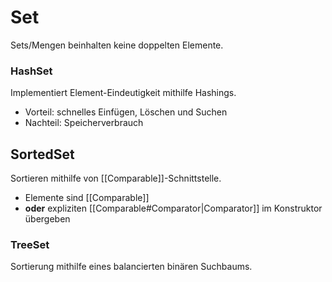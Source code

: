# Set
Sets/Mengen beinhalten keine doppelten Elemente.

### HashSet
Implementiert Element-Eindeutigkeit mithilfe Hashings.

- Vorteil: schnelles Einfügen, Löschen und Suchen
- Nachteil: Speicherverbrauch

## SortedSet
Sortieren mithilfe von [[Comparable]]-Schnittstelle.

- Elemente sind [[Comparable]]
- **oder** expliziten [[Comparable#Comparator|Comparator]] im Konstruktor übergeben

### TreeSet
Sortierung mithilfe eines balancierten binären Suchbaums.
